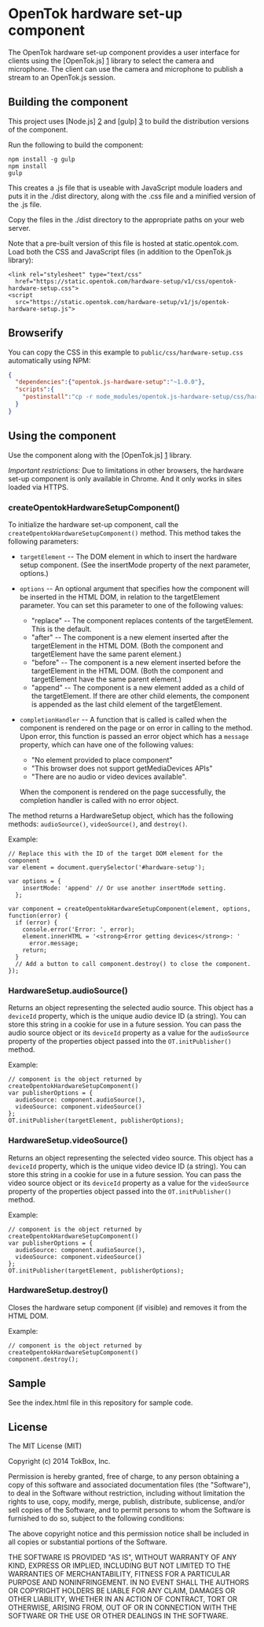OpenTok hardware set-up component
=================================

The OpenTok hardware set-up component provides a user interface for clients
using the [OpenTok.js] [1] library to select the camera and microphone. The
client can use the camera and microphone to publish a stream to an OpenTok.js
session.

Building the component
----------------------

This project uses [Node.js] [2] and [gulp] [3] to build the distribution
versions of the component.

Run the following to build the component:

    npm install -g gulp
    npm install
    gulp

This creates a .js file that is useable with JavaScript module loaders and
puts it in the ./dist directory, along with the .css file and a minified version
of the .js file.

Copy the files in the ./dist directory to the appropriate paths on your
web server.

Note that a pre-built version of this file is hosted at static.opentok.com.
Load both the CSS and JavaScript files (in addition to the OpenTok.js library):

    <link rel="stylesheet" type="text/css"
      href="https://static.opentok.com/hardware-setup/v1/css/opentok-hardware-setup.css">
    <script
      src="https://static.opentok.com/hardware-setup/v1/js/opentok-hardware-setup.js">
  </script>

Browserify
----------

You can copy the CSS in this example to `public/css/hardware-setup.css`
automatically using NPM:

```json
{
  "dependencies":{"opentok.js-hardware-setup":"~1.0.0"},
  "scripts":{
    "postinstall":"cp -r node_modules/opentok.js-hardware-setup/css/hardware-setup.css public/css/hardware-setup.css"
  }
}
```

Using the component
-------------------

Use the component along with the [OpenTok.js] [1] library.

*Important restrictions:* Due to limitations in other browsers, the hardware
set-up component is only available in Chrome. And it only works in sites loaded
via HTTPS.

### createOpentokHardwareSetupComponent()

To initialize the hardware set-up component, call the
`createOpentokHardwareSetupComponent()` method. This method takes the following
parameters:

* `targetElement` -- The DOM element in which to insert the hardware setup
component. (See the insertMode property of the next parameter, options.)

* `options` -- An optional argument that specifies how the component will be
inserted in the HTML DOM, in relation to the targetElement parameter. You can
set this parameter to one of the following values:

  * "replace" -- The component replaces contents of the targetElement. This is
the default.
  * "after" -- The component is a new element inserted after the targetElement in
the HTML DOM. (Both the component and targetElement have the same parent
element.)
  * "before" -- The component is a new element inserted before the targetElement
in the HTML DOM. (Both the component and targetElement have the same parent
element.)
  * "append" -- The component is a new element added as a child of the
targetElement. If there are other child elements, the component is appended as
the last child element of the targetElement.

* `completionHandler` -- A function that is called is called when the component
is rendered on the page or on error in calling to the method. Upon error, this
function is passed an error object which has a `message` property, which can
have one of the following values:

  * "No element provided to place component"
  * "This browser does not support getMediaDevices APIs"
  * "There are no audio or video devices available".

  When the component is rendered on the page successfully, the completion
  handler is called with no error object.

The method returns a HardwareSetup object, which has the following methods:
`audioSource()`, `videoSource()`, and `destroy()`.

Example:

    // Replace this with the ID of the target DOM element for the component
    var element = document.querySelector('#hardware-setup');
    
    var options = {
        insertMode: 'append' // Or use another insertMode setting.
      };
    
    var component = createOpentokHardwareSetupComponent(element, options, function(error) {
      if (error) {
        console.error('Error: ', error);
        element.innerHTML = '<strong>Error getting devices</strong>: '
          error.message;
        return;
      }
      // Add a button to call component.destroy() to close the component.
    });

### HardwareSetup.audioSource()

Returns an object representing the selected audio source. This object has a
`deviceId` property, which is the unique audio device ID (a string). You can
store this string in a cookie for use in a future session. You can pass the
audio source object or its `deviceId` property as a value for the `audioSource`
property of the properties object passed into the `OT.initPublisher()` method.

Example:

    // component is the object returned by createOpentokHardwareSetupComponent()
    var publisherOptions = {
      audioSource: component.audioSource(),
      videoSource: component.videoSource()
    };
    OT.initPublisher(targetElement, publisherOptions);

### HardwareSetup.videoSource()

Returns an object representing the selected video source. This object has a
`deviceId` property, which is the unique video device ID (a string). You can
store this string in a cookie for use in a future session. You can pass the
video source object or its `deviceId` property as a value for the `videoSource`
property of the properties object passed into the `OT.initPublisher()` method.

Example:

    // component is the object returned by createOpentokHardwareSetupComponent()
    var publisherOptions = {
      audioSource: component.audioSource(),
      videoSource: component.videoSource()
    };
    OT.initPublisher(targetElement, publisherOptions);

### HardwareSetup.destroy()

Closes the hardware setup component (if visible) and removes it from the
HTML DOM.

Example:

    // component is the object returned by createOpentokHardwareSetupComponent()
    component.destroy();

Sample
------

See the index.html file in this repository for sample code.

License
-------

The MIT License (MIT)

Copyright (c) 2014 TokBox, Inc.

Permission is hereby granted, free of charge, to any person obtaining a copy
of this software and associated documentation files (the "Software"), to deal
in the Software without restriction, including without limitation the rights
to use, copy, modify, merge, publish, distribute, sublicense, and/or sell
copies of the Software, and to permit persons to whom the Software is
furnished to do so, subject to the following conditions:

The above copyright notice and this permission notice shall be included in all
copies or substantial portions of the Software.

THE SOFTWARE IS PROVIDED "AS IS", WITHOUT WARRANTY OF ANY KIND, EXPRESS OR
IMPLIED, INCLUDING BUT NOT LIMITED TO THE WARRANTIES OF MERCHANTABILITY,
FITNESS FOR A PARTICULAR PURPOSE AND NONINFRINGEMENT. IN NO EVENT SHALL THE
AUTHORS OR COPYRIGHT HOLDERS BE LIABLE FOR ANY CLAIM, DAMAGES OR OTHER
LIABILITY, WHETHER IN AN ACTION OF CONTRACT, TORT OR OTHERWISE, ARISING FROM,
OUT OF OR IN CONNECTION WITH THE SOFTWARE OR THE USE OR OTHER DEALINGS IN THE
SOFTWARE.


[1]: https://tokbox.com/opentok/libraries/client/js/
[2]: http://nodejs.org/
[3]: http://gulpjs.com/